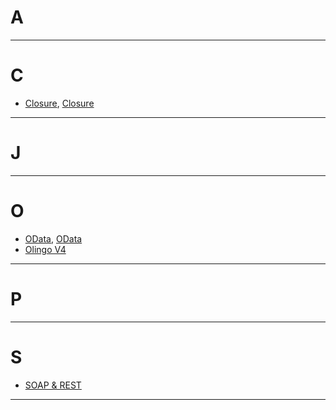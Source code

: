 # A
---
# C
* [Closure](./Closure/Closure.md), [Closure](./Closure/Closure2.md)
---
# J

---
# O
* [OData](OData.md), [OData](OData2.md)
* [Olingo V4](Olingo.md)
---
# P
---
# S
* [SOAP & REST](SOAP&REST.md)
---


